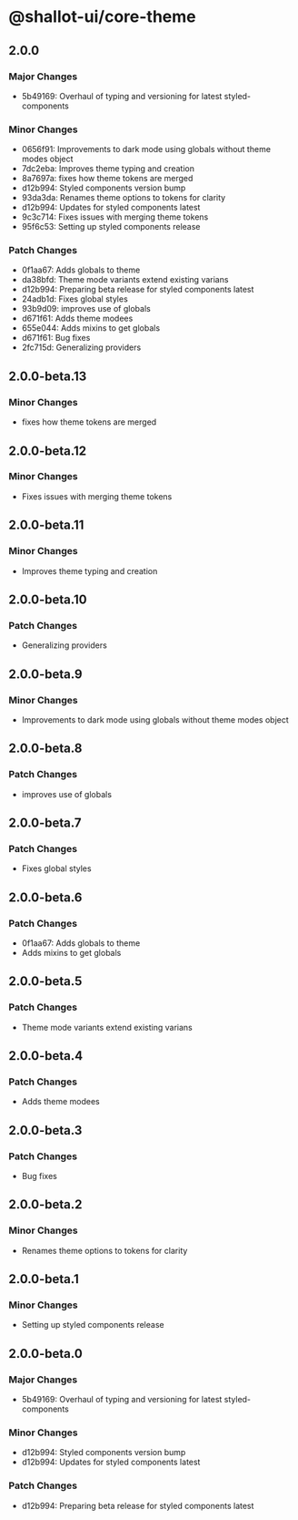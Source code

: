 # @shallot-ui/core-theme

## 2.0.0

### Major Changes

- 5b49169: Overhaul of typing and versioning for latest styled-components

### Minor Changes

- 0656f91: Improvements to dark mode using globals without theme modes object
- 7dc2eba: Improves theme typing and creation
- 8a7697a: fixes how theme tokens are merged
- d12b994: Styled components version bump
- 93da3da: Renames theme options to tokens for clarity
- d12b994: Updates for styled components latest
- 9c3c714: Fixes issues with merging theme tokens
- 95f6c53: Setting up styled components release

### Patch Changes

- 0f1aa67: Adds globals to theme
- da38bfd: Theme mode variants extend existing varians
- d12b994: Preparing beta release for styled components latest
- 24adb1d: Fixes global styles
- 93b9d09: improves use of globals
- d671f61: Adds theme modees
- 655e044: Adds mixins to get globals
- d671f61: Bug fixes
- 2fc715d: Generalizing providers

## 2.0.0-beta.13

### Minor Changes

- fixes how theme tokens are merged

## 2.0.0-beta.12

### Minor Changes

- Fixes issues with merging theme tokens

## 2.0.0-beta.11

### Minor Changes

- Improves theme typing and creation

## 2.0.0-beta.10

### Patch Changes

- Generalizing providers

## 2.0.0-beta.9

### Minor Changes

- Improvements to dark mode using globals without theme modes object

## 2.0.0-beta.8

### Patch Changes

- improves use of globals

## 2.0.0-beta.7

### Patch Changes

- Fixes global styles

## 2.0.0-beta.6

### Patch Changes

- 0f1aa67: Adds globals to theme
- Adds mixins to get globals

## 2.0.0-beta.5

### Patch Changes

- Theme mode variants extend existing varians

## 2.0.0-beta.4

### Patch Changes

- Adds theme modees

## 2.0.0-beta.3

### Patch Changes

- Bug fixes

## 2.0.0-beta.2

### Minor Changes

- Renames theme options to tokens for clarity

## 2.0.0-beta.1

### Minor Changes

- Setting up styled components release

## 2.0.0-beta.0

### Major Changes

- 5b49169: Overhaul of typing and versioning for latest styled-components

### Minor Changes

- d12b994: Styled components version bump
- d12b994: Updates for styled components latest

### Patch Changes

- d12b994: Preparing beta release for styled components latest
